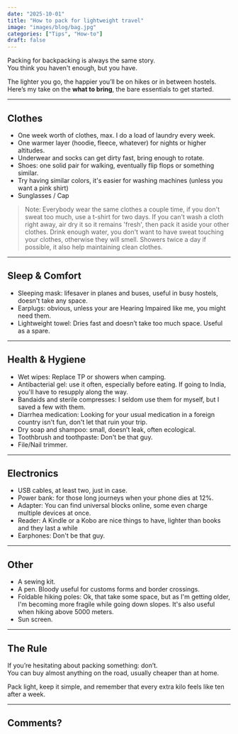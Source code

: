 ```yaml
---
date: "2025-10-01"
title: "How to pack for lightweight travel"
image: "images/blog/bag.jpg"
categories: ["Tips", "How-to"]
draft: false
---
```


Packing for backpacking is always the same story.  
You think you haven't enough, but you have.

The lighter you go, the happier you’ll be on hikes or in between hostels.  
Here’s my take on the **what to bring**, the bare essentials to get started. 

---

## Clothes

- One week worth of clothes, max. I do a load of laundry every week.  
- One warmer layer (hoodie, fleece, whatever) for nights or higher altitudes.  
- Underwear and socks can get dirty fast, bring enough to rotate.  
- Shoes: one solid pair for walking, eventually flip flops or something similar.
- Try having similar colors, it's easier for washing machines (unless you want a pink shirt)
- Sunglasses / Cap

> Note: Everybody wear the same clothes a couple time, if you don't sweat too much, use a t-shirt for two days.
If you can't wash a cloth right away, air dry it so it remains 'fresh', then pack it aside your other clothes.
Drink enough water, you don't want to have sweat touching your clothes, otherwise they will smell.
Showers twice a day if possible, it also help maintaining clean clothes.

---

## Sleep & Comfort

- Sleeping mask: lifesaver in planes and buses, useful in busy hostels, doesn't take any space.  
- Earplugs: obvious, unless your are Hearing Impaired like me, you might need them.  
- Lightweight towel: Dries fast and doesn’t take too much space. Useful as a spare.  

---

## Health & Hygiene

- Wet wipes: Replace TP or showers when camping.  
- Antibacterial gel: use it often, especially before eating. If going to India, you'll have to resupply along the way.  
- Bandaids and sterile compresses: I seldom use them for myself, but I saved a few with them.  
- Diarrhea medication: Looking for your usual medication in a foreign country isn't fun, don't let that ruin your trip.  
- Dry soap and shampoo: small, doesn’t leak, often ecological.  
- Toothbrush and toothpaste: Don't be that guy.
- File/Nail trimmer.

---

## Electronics

- USB cables, at least two, just in case.
- Power bank: for those long journeys when your phone dies at 12%.  
- Adapter: You can find universal blocks online, some even charge multiple devices at once.
- Reader: A Kindle or a Kobo are nice things to have, lighter than books and they last a while
- Earphones: Don't be that guy.  

---


## Other

- A sewing kit. 
- A pen. Bloody useful for customs forms and border crossings.  
- Foldable hiking poles: Ok, that take some space, but as I'm getting older, I'm becoming more fragile while going down slopes. It's also useful when hiking above 5000 meters.
- Sun screen.

---


## The Rule

If you’re hesitating about packing something: don’t.  
You can buy almost anything on the road, usually cheaper than at home.  

Pack light, keep it simple, and remember that every extra kilo feels like ten after a week.  


---
Comments?
---

